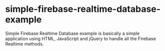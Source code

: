 # simple-firebase-realtime-database-example
Simple Firebase Realtime Database example is basically a simple application using HTML, JavaScript and jQuery to handle all the Firebase Realtime methods.
